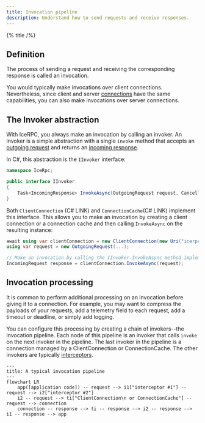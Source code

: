 ```yaml
---
title: Invocation pipeline
description: Understand how to send requests and receive responses.
---
```


{% title /%}

## Definition

The process of sending a request and receiving the corresponding response is called an invocation.

You would typically make invocations over client connections. Nevertheless, since client and server
[connections](../connection/client-vs-server-connections) have the same capabilities, you can also make invocations over
server connections.

## The Invoker abstraction

With IceRPC, you always make an invocation by calling an invoker. An invoker is a simple abstraction with a single
`invoke` method that accepts an [outgoing request](outgoing-request) and returns an
[incoming response](incoming-response).

In C#, this abstraction is the `IInvoker` interface:

```csharp
namespace IceRpc;

public interface IInvoker
{
    Task<IncomingResponse> InvokeAsync(OutgoingRequest request, CancellationToken cancellationToken = default);
}
```

Both `ClientConnection` (C# LINK) and `ConnectionCache`(C# LINK) implement this interface. This allows you to make an
invocation by creating a client connection or a connection cache and then calling `InvokeAsync` on the resulting
instance:

```csharp
await using var clientConnection = new ClientConnection(new Uri("icerpc://hello.zeroc.com"));
using var request = new OutgoingRequest(...);

// Make an invocation by calling the IInvoker.InvokeAsync method implemented by ClientConnection.
IncomingRequest response = clientConnection.InvokeAsync(request);
```

## Invocation processing

It is common to perform additional processing on an invocation before giving it to a connection. For example, you may
want to compress the payloads of your requests, add a telemetry field to each request, add a timeout or deadline, or
simply add logging.

You can configure this processing by creating a chain of invokers--the invocation pipeline. Each node of this pipeline
is an invoker that calls `invoke` on the next invoker in the pipeline. The last invoker in the pipeline is a connection
managed by a ClientConnection or ConnectionCache. The other invokers are typically [interceptors](interceptor).

```mermaid
---
title: A typical invocation pipeline
---
flowchart LR
    app([application code]) -- request --> i1["interceptor #1"] -- request --> i2["interceptor #2"]
    i2 -- request --> ti["ClientConnection\n or ConnectionCache"] -- request --> connection
    connection -- response --> ti -- response --> i2 -- response --> i1 -- response --> app
```
